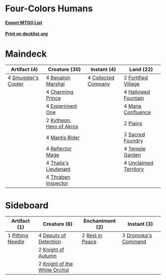 # Four-Colors Humans

#### [Export MTGO List](../collection/Four-Colors%20Humans/Four-Colors%20Humans.txt)
#### [Print on decklist.org](http://decklist.org/?deckmain=4%09Benalish%20Marshal%0A4%09Charming%20Prince%0A4%09Collected%20Company%0A4%09Experiment%20One%0A2%09Fortified%20Village%0A4%09Hallowed%20Fountain%0A2%09Kytheon,%20Hero%20of%20Akros%0A4%09Mana%20Confluence%0A4%09Mantis%20Rider%0A2%09Plains%0A4%09Reflector%20Mage%0A2%09Sacred%20Foundry%0A4%09Smuggler's%20Copter%0A4%09Temple%20Garden%0A4%09Thalia's%20Lieutenant%0A4%09Thraben%20Inspector%0A4%09Unclaimed%20Territory&deckside=4%09Deputy%20of%20Detention%0A3%09Dromoka's%20Command%0A2%09Knight%20of%20Autumn%0A2%09Knight%20of%20the%20White%20Orchid%0A1%09Pithing%20Needle%0A2%09Rest%20in%20Peace)
# Maindeck

|                                         Artifact (4)                                         |                                           Creature (30)                                           |                                         Instant (4)                                          |                                           Land (22)                                            |
|----------------------------------------------------------------------------------------------|---------------------------------------------------------------------------------------------------|----------------------------------------------------------------------------------------------|------------------------------------------------------------------------------------------------|
|4 [Smuggler's Copter](http://gatherer.wizards.com/Pages/Card/Details.aspx?multiverseid=417808)|4 [Benalish Marshal](http://gatherer.wizards.com/Pages/Card/Details.aspx?multiverseid=442894)      |4 [Collected Company](http://gatherer.wizards.com/Pages/Card/Details.aspx?multiverseid=394519)|2 [Fortified Village](http://gatherer.wizards.com/Pages/Card/Details.aspx?multiverseid=410042)  |
|                                                                                              |4 [Charming Prince](http://gatherer.wizards.com/Pages/Card/Details.aspx?multiverseid=472970)       |                                                                                              |4 [Hallowed Fountain](http://gatherer.wizards.com/Pages/Card/Details.aspx?multiverseid=97071)   |
|                                                                                              |4 [Experiment One](http://gatherer.wizards.com/Pages/Card/Details.aspx?multiverseid=405219)        |                                                                                              |4 [Mana Confluence](http://gatherer.wizards.com/Pages/Card/Details.aspx?multiverseid=409573)    |
|                                                                                              |2 [Kytheon, Hero of Akros](http://gatherer.wizards.com/Pages/Card/Details.aspx?multiverseid=398428)|                                                                                              |2 [Plains](http://gatherer.wizards.com/Pages/Card/Details.aspx?multiverseid=439856)             |
|                                                                                              |4 [Mantis Rider](http://gatherer.wizards.com/Pages/Card/Details.aspx?multiverseid=386589)          |                                                                                              |2 [Sacred Foundry](http://gatherer.wizards.com/Pages/Card/Details.aspx?multiverseid=405106)     |
|                                                                                              |4 [Reflector Mage](http://gatherer.wizards.com/Pages/Card/Details.aspx?multiverseid=407667)        |                                                                                              |4 [Temple Garden](http://gatherer.wizards.com/Pages/Card/Details.aspx?multiverseid=405112)      |
|                                                                                              |4 [Thalia's Lieutenant](http://gatherer.wizards.com/Pages/Card/Details.aspx?multiverseid=409783)   |                                                                                              |4 [Unclaimed Territory](http://gatherer.wizards.com/Pages/Card/Details.aspx?multiverseid=435419)|
|                                                                                              |4 [Thraben Inspector](http://gatherer.wizards.com/Pages/Card/Details.aspx?multiverseid=409784)     |                                                                                              |                                                                                                |


# Sideboard

|                                       Artifact (1)                                        |                                             Creature (8)                                              |                                     Enchantment (2)                                      |                                         Instant (3)                                          |
|-------------------------------------------------------------------------------------------|-------------------------------------------------------------------------------------------------------|------------------------------------------------------------------------------------------|----------------------------------------------------------------------------------------------|
|1 [Pithing Needle](http://gatherer.wizards.com/Pages/Card/Details.aspx?multiverseid=129526)|4 [Deputy of Detention](http://gatherer.wizards.com/Pages/Card/Details.aspx?multiverseid=457309)       |2 [Rest in Peace](http://gatherer.wizards.com/Pages/Card/Details.aspx?multiverseid=442021)|3 [Dromoka's Command](http://gatherer.wizards.com/Pages/Card/Details.aspx?multiverseid=394558)|
|                                                                                           |2 [Knight of Autumn](http://gatherer.wizards.com/Pages/Card/Details.aspx?multiverseid=452933)          |                                                                                          |                                                                                              |
|                                                                                           |2 [Knight of the White Orchid](http://gatherer.wizards.com/Pages/Card/Details.aspx?multiverseid=178094)|                                                                                          |                                                                                              |

